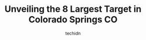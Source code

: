 ---
layout: ampstory
image: https://i0.wp.com/www.depkes.org/wp-content/uploads/2023/06/target-0-in-colorado-springs-co-1685966850.jpeg?resize=640,853
author: techidn
featured: false
description: Discover the impressive array of Target options in Colorado Springs CO, where you can find 8 of the largest Target establishments in the area. From renowned classics to hidden gems, Colorado
title: Unveiling the 8 Largest Target in Colorado Springs CO
cover:
   title: Unveiling the 8 Largest Target in Colorado Springs CO
   subtitle: Rickpate
   background: https://www.depkes.org/wp-content/uploads/2023/06/target-0-in-colorado-springs-co-1685966850.jpeg

pages: 
 - layout: thirds
   top: <h1>#1 Target</h1>
   bottom: "<p>This is a good store. Everything was pretty well stocked, and there was a variety of items to choose from. The store was also clean and had some pretty good prices and va</p>"
   background: https://www.depkes.org/wp-content/uploads/2023/06/target-1-in-colorado-springs-co-1685966851.jpeg
   backgroundblur: true
 - layout: thirds
   top: <h1>#2 Target</h1>
   bottom: "<p>9670 Prominent Point, Colorado Springs, CO 80924, United States</p>"
   background: https://www.depkes.org/wp-content/uploads/2023/06/target-2-in-colorado-springs-co-1685966851.jpeg
   cta:
      link: https://www.depkes.org/blog/unveiling-the-8-largest-target-in-colorado-springs-co/
      text: Unveiling the 8 Largest Target in Colorado Springs CO
 - layout: thirds
   top: <h1>#3 Target</h1>
   bottom: "<p>1630 E Cheyenne Mountain Blvd, Colorado Springs, CO 80906, United States</p>"
   background: https://www.depkes.org/wp-content/uploads/2023/06/target-3-in-colorado-springs-co-1685966852.jpeg
   cta:
      link: https://www.depkes.org/blog/unveiling-the-8-largest-target-in-colorado-springs-co/
      text: Unveiling the 8 Largest Target in Colorado Springs CO
 - layout: thirds
   top: <h1>#4 Target Grocery</h1>
   bottom: "<p>3810 Bloomington St, Colorado Springs, CO 80922, United States</p>"
   background: https://images.unsplash.com/photo-1496096265110-f83ad7f96608?ixlib=rb-4.0.3&ixid=MnwxMjA3fDB8MHxwaG90by1wYWdlfHx8fGVufDB8fHx8&auto=format&fit=crop&w=640&h=853&q=80
   cta:
      link: https://www.depkes.org/blog/unveiling-the-8-largest-target-in-colorado-springs-co/
      text: Unveiling the 8 Largest Target in Colorado Springs CO
 - layout: thirds
   top: <h1>#5 Target Mobile</h1>
   bottom: "<p>5240 N Academy Blvd, Colorado Springs, CO 80918, United States</p>"
   background: https://images.unsplash.com/photo-1613843873231-1447db182f97?ixlib=rb-4.0.3&ixid=MnwxMjA3fDB8MHxwaG90by1wYWdlfHx8fGVufDB8fHx8&auto=format&fit=crop&w=640&h=853&q=80
   cta:
      link: https://www.depkes.org/blog/unveiling-the-8-largest-target-in-colorado-springs-co/
      text: Unveiling the 8 Largest Target in Colorado Springs CO
 - layout: thirds
   top: <h1>#6 Target Mobile</h1>
   bottom: "<p>9670 Prominent Point, Colorado Springs, CO 80924, United States</p>"
   background: https://images.unsplash.com/photo-1518640467707-6811f4a6ab73?ixlib=rb-4.0.3&ixid=MnwxMjA3fDB8MHxwaG90by1wYWdlfHx8fGVufDB8fHx8&auto=format&fit=crop&w=640&h=853&q=80
   cta:
      link: https://www.depkes.org/blog/unveiling-the-8-largest-target-in-colorado-springs-co/
      text: Unveiling the 8 Largest Target in Colorado Springs CO
 - layout: thirds
   top: <h1>#7 Target Mobile</h1>
   bottom: "<p>1630 E Cheyenne Mountain Blvd, Colorado Springs, CO 80906, United States</p>"
   background: https://images.unsplash.com/photo-1561679660-d00ee1e0dc8e?ixlib=rb-4.0.3&ixid=MnwxMjA3fDB8MHxwaG90by1wYWdlfHx8fGVufDB8fHx8&auto=format&fit=crop&w=640&h=853&q=80
   cta:
      link: https://www.depkes.org/blog/unveiling-the-8-largest-target-in-colorado-springs-co/
      text: Unveiling the 8 Largest Target in Colorado Springs CO
 - layout: thirds
   middle: Continue reading...
   background: https://images.unsplash.com/photo-1609083590460-7b8cc0ca65f8?ixlib=rb-4.0.3&ixid=MnwxMjA3fDB8MHxwaG90by1wYWdlfHx8fGVufDB8fHx8&auto=format&fit=crop&w=640&h=853&q=80
   cta:
      link: https://www.depkes.org/blog/unveiling-the-8-largest-target-in-colorado-springs-co/
      text: Unveiling the 8 Largest Target in Colorado Springs CO
      
---